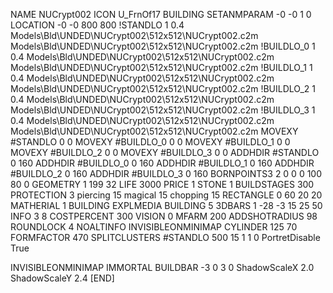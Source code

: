 NAME NUCrypt002
ICON U_FrnOf17
BUILDING
SETANMPARAM -0 -0 1 0
LOCATION -0 -0 800 800
!STANDLO      1 0.4 Models\Bld\UNDED\NUCrypt002\512x512\NUCrypt002.c2m Models\Bld\UNDED\NUCrypt002\512x512\NUCrypt002.c2m 
!BUILDLO_0    1 0.4 Models\Bld\UNDED\NUCrypt002\512x512\NUCrypt002.c2m Models\Bld\UNDED\NUCrypt002\512x512\NUCrypt002.c2m 
!BUILDLO_1    1 0.4 Models\Bld\UNDED\NUCrypt002\512x512\NUCrypt002.c2m Models\Bld\UNDED\NUCrypt002\512x512\NUCrypt002.c2m 
!BUILDLO_2    1 0.4 Models\Bld\UNDED\NUCrypt002\512x512\NUCrypt002.c2m Models\Bld\UNDED\NUCrypt002\512x512\NUCrypt002.c2m 
!BUILDLO_3    1 0.4 Models\Bld\UNDED\NUCrypt002\512x512\NUCrypt002.c2m Models\Bld\UNDED\NUCrypt002\512x512\NUCrypt002.c2m 
MOVEXY #STANDLO    0 0
MOVEXY #BUILDLO_0  0 0
MOVEXY #BUILDLO_1  0 0
MOVEXY #BUILDLO_2  0 0
MOVEXY #BUILDLO_3  0 0
ADDHDIR #STANDLO 0 160
ADDHDIR #BUILDLO_0 0 160
ADDHDIR #BUILDLO_1 0 160
ADDHDIR #BUILDLO_2 0 160
ADDHDIR #BUILDLO_3 0 160
BORNPOINTS3 2 0 0 0 100 80 0
GEOMETRY 1 199 32
LIFE     3000
PRICE 1 STONE 1
BUILDSTAGES 300
PROTECTION 3 piercing 15 magical 15 chopping 15
RECTANGLE    0 60 20 20
MATHERIAL 1 BUILDING
EXPLMEDIA BUILDING 5
3DBARS 1 -28 -3 15 25 50
INFO 3 8
COSTPERCENT 300
VISION 0
MFARM 200
ADDSHOTRADIUS 98
ROUNDLOCK 4
NOALTINFO
INVISIBLEONMINIMAP
CYLINDER 125 70
FORMFACTOR 470
SPLITCLUSTERS #STANDLO 500 15 1 1 0
PortretDisable True

INVISIBLEONMINIMAP
IMMORTAL
BUILDBAR -3 0 3 0
ShadowScaleX 2.0
ShadowScaleY 2.4
[END]
